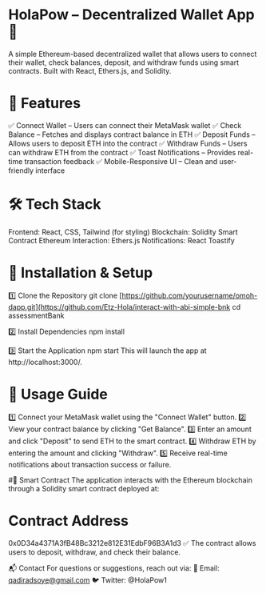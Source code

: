 # HolaPow – Decentralized Wallet App 🚀
A simple Ethereum-based decentralized wallet that allows users to connect their wallet, check balances, deposit, and withdraw funds using smart contracts. Built with React, Ethers.js, and Solidity.

# 📌 Features
✅ Connect Wallet – Users can connect their MetaMask wallet
✅ Check Balance – Fetches and displays contract balance in ETH
✅ Deposit Funds – Allows users to deposit ETH into the contract
✅ Withdraw Funds – Users can withdraw ETH from the contract
✅ Toast Notifications – Provides real-time transaction feedback
✅ Mobile-Responsive UI – Clean and user-friendly interface


#  🛠️ Tech Stack
Frontend: React, CSS, Tailwind (for styling)
Blockchain: Solidity Smart Contract
Ethereum Interaction: Ethers.js
Notifications: React Toastify

#  🚀 Installation & Setup

1️⃣ Clone the Repository
git clone [https://github.com/yourusername/omoh-dapp.git](https://github.com/Etz-Hola/interact-with-abi-simple-bnk
cd assessmentBank

2️⃣ Install Dependencies
npm install

3️⃣ Start the Application
npm start
This will launch the app at http://localhost:3000/.

#  📌 Usage Guide
1️⃣ Connect your MetaMask wallet using the "Connect Wallet" button.
2️⃣ View your contract balance by clicking "Get Balance".
3️⃣ Enter an amount and click "Deposit" to send ETH to the smart contract.
4️⃣ Withdraw ETH by entering the amount and clicking "Withdraw".
5️⃣ Receive real-time notifications about transaction success or failure.

#📜 Smart Contract
The application interacts with the Ethereum blockchain through a Solidity smart contract deployed at:


#  Contract Address
 0x0D34a4371A3fB48Bc3212e812E31EdbF96B3A1d3
 ✅ The contract allows users to deposit, withdraw, and check their balance.


📬 Contact
For questions or suggestions, reach out via:
📧 Email: qadiradsoye@gmail.com
🐦 Twitter: @HolaPow1
